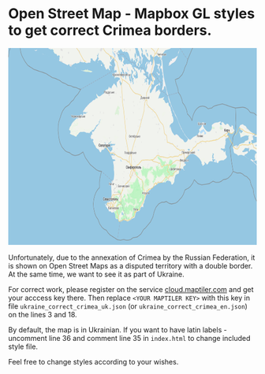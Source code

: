 Open Street Map - Mapbox GL styles to get correct Crimea borders. 
==================================================================
<img src="https://github.com/Matvik/osm-correct-crimea/raw/master/screenshot.png" height="400px">

Unfortunately, due to the annexation of Crimea by the Russian Federation, it is shown on Open Street Maps as a disputed territory with a double border. At the same time, we want to see it as part of Ukraine.

For correct work, please register on the service [cloud.maptiler.com](https://cloud.maptiler.com/) and get your acccess key there. Then replace `<YOUR MAPTILER KEY>` with this key in file `ukraine_correct_crimea_uk.json` (or `ukraine_correct_crimea_en.json`) on the lines 3 and 18.

By default, the map is in Ukrainian. If you want to have latin labels - uncomment line 36 and comment line 35 in `index.html` to change included style file.

Feel free to change styles according to your wishes.
